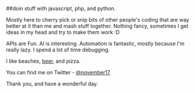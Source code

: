 ##doin stuff with javascript, php, and python.

Mostly here to cherry pick or snip bits of other people's coding that are way better at it than me and mash stuff together. Nothing fancy, sometimes I get ideas in my head and try to make them work :D

APIs are Fun. AI is interesting. Automation is fantastic, mostly because I'm really lazy. I spend a lot of time debugging.

I like beaches, [beer](http://www.n0v.pw/search/label/beer), and pizza. 

You can find me on Twitter - [@november17](http://twitter.com/november17)

Thank you, and have a wonderful day.

